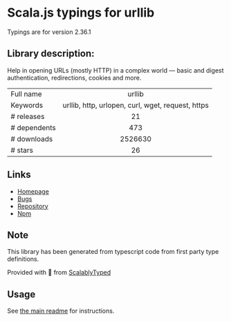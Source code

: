 
# Scala.js typings for urllib

Typings are for version 2.36.1

## Library description:
Help in opening URLs (mostly HTTP) in a complex world — basic and digest authentication, redirections, cookies and more.

|                    |                 |
| ------------------ | :-------------: |
| Full name          | urllib |
| Keywords           | urllib, http, urlopen, curl, wget, request, https |
| # releases         | 21 |
| # dependents       | 473 |
| # downloads        | 2526630 |
| # stars            | 26 |

## Links
- [Homepage](https://github.com/node-modules/urllib)
- [Bugs](https://github.com/node-modules/urllib/issues)
- [Repository](https://github.com/node-modules/urllib)
- [Npm](https://www.npmjs.com/package/urllib)
    


## Note
This library has been generated from typescript code from first party type definitions.

Provided with :purple_heart: from [ScalablyTyped](https://github.com/oyvindberg/ScalablyTyped)

## Usage
See [the main readme](../../readme.md) for instructions.


